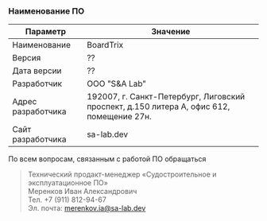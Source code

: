 ### Наименование ПО
| Параметр           | Значение                                                                                 |
| ------------------ | ---------------------------------------------------------------------------------------- |
| Наименование       | BoardTrix                                                                                |
| Версия             | ??                                                                                       |
| Дата версии        | ??                                                                                       |
| Разработчик        | ООО "S&A Lab"                                                                            |
| Адрес разработчика | 192007, г. Санкт-Петербург, Лиговский проспект, д.150 литера А, офис 612, помещение 27н. |
| Сайт разработчика  | sa-lab.dev                                                                               |

По всем вопросам, связанным с работой ПО обращаться
> Технический продакт-менеджер «Судостроительное и эксплуатационное ПО»   
> Меренков Иван Александрович   
> Тел. +7 (911) 812-94-67   
> Эл. почта: merenkov.ia@sa-lab.dev
